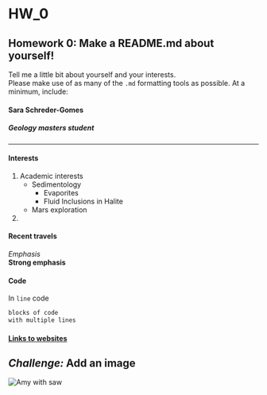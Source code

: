 # HW_0
## Homework 0: Make a README.md about yourself!
Tell me a little bit about yourself and your interests.  
Please make use of as many of the `.md` formatting tools as possible.  At a minimum, include:

#### Sara Schreder-Gomes
##### Geology masters student
----------------------  

#### Interests  
   1) Academic interests
      * Sedimentology
         * Evaporites
         * Fluid Inclusions in Halite
      * Mars exploration
   2) 
            

#### Recent travels
_Emphasis_  
__Strong emphasis__   

#### Code 
In `line` code  

```bash
blocks of code  
with multiple lines  
```
#### [Links to websites](https://amyhessl.faculty.wvu.edu/home)

_Challenge:_ Add an image
---------------------------
![Amy with saw](./images/amy_sawII.JPG)
